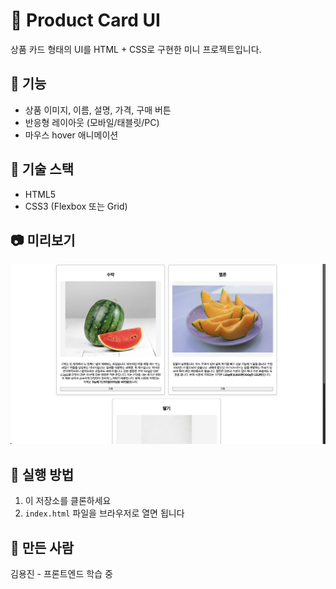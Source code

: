 # 🧃 Product Card UI

상품 카드 형태의 UI를 HTML + CSS로 구현한 미니 프로젝트입니다.

## 📌 기능
- 상품 이미지, 이름, 설명, 가격, 구매 버튼
- 반응형 레이아웃 (모바일/태블릿/PC)
- 마우스 hover 애니메이션

## 📂 기술 스택
- HTML5
- CSS3 (Flexbox 또는 Grid)

## 📷 미리보기
![preview](./assets/images/preview.png)

## 🚀 실행 방법
1. 이 저장소를 클론하세요
2. `index.html` 파일을 브라우저로 열면 됩니다

## 🙌 만든 사람
김용진 - 프론트엔드 학습 중
